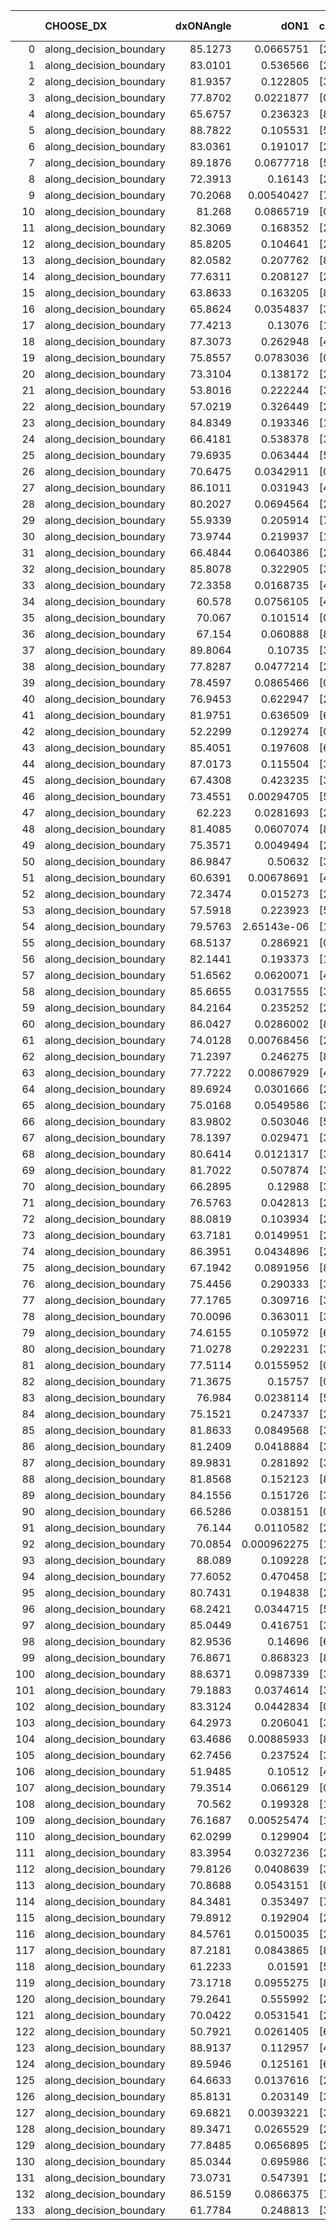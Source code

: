 |     | CHOOSE_DX               |   dxONAngle |        dON1 | cIDON1   |   dON_patch_1 |   nTON |         dON |   dxOFFAngle |       dOFF1 | cIDOFF1   |   dOFF_patch_1 |   nTOFF |        dOFF | SUCCESS   |   nExp |   dual_point_id |   subpoint_time_seconds |   total_execution_time |      logp |        dOFF/dON | Vote dOFF>dON   |
|----:|:------------------------|------------:|------------:|:---------|--------------:|-------:|------------:|-------------:|------------:|:----------|---------------:|--------:|------------:|:----------|-------:|----------------:|------------------------:|-----------------------:|----------:|----------------:|:----------------|
|   0 | along_decision_boundary |     85.1273 | 0.0665751   | [2 7]    |   0.0665751   |      1 | 0.0665751   |      87.7021 | 0.0105875   | [2 7]     |    0.0105875   |       1 | 0.0105875   | False     |      1 |               1 |                1.69564  |                1.94237 |  0        |     0.159031    | False           |
|   1 | along_decision_boundary |     83.0101 | 0.536566    | [2 3]    |   0.536566    |      1 | 0.536566    |      78.0034 | 0.418607    | [2 3]     |    0.418607    |       1 | 0.418607    | False     |      2 |               5 |                1.8387   |                8.44285 | -0.5      |     0.780159    | False           |
|   2 | along_decision_boundary |     81.9357 | 0.122805    | [3 6]    |   0.122805    |      1 | 0.122805    |      78.1192 | 0.0515519   | [3 6]     |    0.0515519   |       1 | 0.0515519   | False     |      3 |               7 |                0.741906 |                9.21792 | -1        |     0.419786    | False           |
|   3 | along_decision_boundary |     77.8702 | 0.0221877   | [0 8]    |   0.0221877   |      1 | 0.0221877   |      69.2946 | 0.0193791   | [1 8]     |    0.0193791   |       1 | 0.0193791   | False     |      4 |               9 |                1.03006  |               11.2988  | -1.5      |     0.873417    | False           |
|   4 | along_decision_boundary |     65.6757 | 0.236323    | [8 9]    |   0.236323    |      1 | 0.236323    |      64.0779 | 0.148322    | [8 9]     |    0.148322    |       1 | 0.148322    | False     |      5 |              10 |                2.76893  |               14.0727  | -2        |     0.627627    | False           |
|   5 | along_decision_boundary |     88.7822 | 0.105531    | [5 7]    |   0.105531    |      1 | 0.105531    |      83.0318 | 0.0731316   | [5 7]     |    0.0731316   |       1 | 0.0731316   | False     |      6 |              11 |                0.895658 |               14.9753  | -2.5      |     0.692986    | False           |
|   6 | along_decision_boundary |     83.0361 | 0.191017    | [2 3]    |   0.191017    |      1 | 0.191017    |      88.5233 | 0.109118    | [2 3]     |    0.109118    |       1 | 0.109118    | False     |      7 |              13 |                1.64735  |               17.6279  | -3        |     0.571248    | False           |
|   7 | along_decision_boundary |     89.1876 | 0.0677718   | [5 6]    |   0.0677718   |      1 | 0.0677718   |      73.542  | 0.104468    | [5 6]     |    0.104468    |       1 | 0.104468    | True      |      8 |              14 |                1.07817  |               18.7111  | -3.5      |     1.54147     | True            |
|   8 | along_decision_boundary |     72.3913 | 0.16143     | [2 5]    |   0.16143     |      1 | 0.16143     |      71.9262 | 1.01557     | [2 5]     |    1.01557     |       1 | 1.01557     | True      |      9 |              15 |                5.61006  |               24.3252  | -2.25     |     6.29109     | True            |
|   9 | along_decision_boundary |     70.2068 | 0.00540427  | [7 9]    |   0.00540427  |      1 | 0.00540427  |      67.7526 | 0.00342101  | [7 9]     |    0.00342101  |       1 | 0.00342101  | False     |     10 |              16 |                0.671248 |               25.0013  | -1.38889  |     0.633021    | False           |
|  10 | along_decision_boundary |     81.268  | 0.0865719   | [0 3]    |   0.0865719   |      1 | 0.0865719   |      79.7682 | 1.03539e-06 | [1 3]     |    1.03539e-06 |       1 | 1.03539e-06 | False     |     11 |              19 |                0.689365 |               27.2178  | -1.8      |     1.19598e-05 | False           |
|  11 | along_decision_boundary |     82.3069 | 0.168352    | [2 6]    |   0.168352    |      1 | 0.168352    |      75.2018 | 0.490006    | [2 6]     |    0.490006    |       1 | 0.490006    | True      |     12 |              20 |                3.11223  |               30.3339  | -2.22727  |     2.91061     | True            |
|  12 | along_decision_boundary |     85.8205 | 0.104641    | [2 3]    |   0.104641    |      1 | 0.104641    |      74.9701 | 0.0534855   | [2 3]     |    0.0534855   |       1 | 0.0534855   | False     |     13 |              25 |                1.29984  |               34.8108  | -1.5      |     0.511134    | False           |
|  13 | along_decision_boundary |     82.0582 | 0.207762    | [8 9]    |   0.207762    |      1 | 0.207762    |      82.8289 | 0.159304    | [8 9]     |    0.159304    |       1 | 0.159304    | False     |     14 |              28 |                2.48573  |               40.845   | -1.88462  |     0.76676     | False           |
|  14 | along_decision_boundary |     77.6311 | 0.208127    | [2 4]    |   0.208127    |      1 | 0.208127    |      74.1383 | 0.0567692   | [2 4]     |    0.0567692   |       1 | 0.0567692   | False     |     15 |              32 |                1.83345  |               46.6428  | -2.28571  |     0.272762    | False           |
|  15 | along_decision_boundary |     63.8633 | 0.163205    | [8 9]    |   0.163205    |      1 | 0.163205    |      68.1987 | 0.117693    | [8 9]     |    0.117693    |       1 | 0.117693    | False     |     16 |              33 |                1.4523   |               48.0992  | -2.7      |     0.721136    | False           |
|  16 | along_decision_boundary |     65.8624 | 0.0354837   | [3 6]    |   0.0354837   |      1 | 0.0354837   |      80.536  | 0.0430106   | [3 6]     |    0.0430106   |       1 | 0.0430106   | True      |     17 |              35 |                1.20299  |               49.3345  | -3.125    |     1.21212     | True            |
|  17 | along_decision_boundary |     77.4213 | 0.13076     | [1 8]    |   0.13076     |      1 | 0.13076     |      67.5298 | 7.00288e-05 | [0 8]     |    7.00288e-05 |       1 | 7.00288e-05 | False     |     18 |              36 |                1.40966  |               50.7482  | -2.38235  |     0.000535554 | False           |
|  18 | along_decision_boundary |     87.3073 | 0.262948    | [4 7]    |   0.262948    |      1 | 0.262948    |      80.7303 | 0.162611    | [4 7]     |    0.162611    |       1 | 0.162611    | False     |     19 |              37 |                2.16799  |               52.9221  | -2.77778  |     0.618416    | False           |
|  19 | along_decision_boundary |     75.8557 | 0.0783036   | [0 2]    |   0.0783036   |      1 | 0.0783036   |      89.3069 | 0.0735048   | [0 2]     |    0.0735048   |       1 | 0.0735048   | False     |     20 |              38 |                0.961998 |               53.892   | -3.18421  |     0.938715    | False           |
|  20 | along_decision_boundary |     73.3104 | 0.138172    | [2 4]    |   0.138172    |      1 | 0.138172    |      73.4602 | 0.00518249  | [2 4]     |    0.00518249  |       1 | 0.00518249  | False     |     21 |              42 |                0.849694 |               54.8539  | -3.6      |     0.0375076   | False           |
|  21 | along_decision_boundary |     53.8016 | 0.222244    | [3 7]    |   0.222244    |      1 | 0.222244    |      55.7787 | 0.126591    | [3 7]     |    0.126591    |       1 | 0.126591    | False     |     22 |              43 |                1.038    |               55.8959  | -4.02381  |     0.569605    | False           |
|  22 | along_decision_boundary |     57.0219 | 0.326449    | [2 7]    |   0.326449    |      1 | 0.326449    |      56.3419 | 0.469479    | [2 7]     |    0.469479    |       1 | 0.469479    | True      |     23 |              44 |                3.21214  |               59.1131  | -4.45455  |     1.43814     | True            |
|  23 | along_decision_boundary |     84.8349 | 0.193346    | [1 4]    |   0.193346    |      1 | 0.193346    |      88.2876 | 0.30393     | [0 4]     |    0.30393     |       1 | 0.30393     | True      |     24 |              46 |                2.08968  |               63.8018  | -3.67391  |     1.57195     | True            |
|  24 | along_decision_boundary |     66.4181 | 0.538378    | [3 6]    |   0.538378    |      1 | 0.538378    |      56.0479 | 0.512388    | [3 6]     |    0.512388    |       1 | 0.512388    | False     |     25 |              49 |                3.41496  |               67.2928  | -3        |     0.951726    | False           |
|  25 | along_decision_boundary |     79.6935 | 0.063444    | [5 9]    |   0.063444    |      1 | 0.063444    |      86.038  | 0.271245    | [5 9]     |    0.271245    |       1 | 0.271245    | True      |     26 |              54 |                1.87067  |               72.3332  | -3.38     |     4.27534     | True            |
|  26 | along_decision_boundary |     70.6475 | 0.0342911   | [0 1]    |   0.0342911   |      1 | 0.0342911   |      77.6149 | 0.105056    | [0 1]     |    0.105056    |       1 | 0.105056    | True      |     27 |              55 |                1.33197  |               73.6722  | -2.76923  |     3.06366     | True            |
|  27 | along_decision_boundary |     86.1011 | 0.031943    | [4 6]    |   0.031943    |      1 | 0.031943    |      82.7986 | 0.152512    | [4 6]     |    0.152512    |       1 | 0.152512    | True      |     28 |              56 |                0.939696 |               74.6169  | -2.24074  |     4.77452     | True            |
|  28 | along_decision_boundary |     80.2027 | 0.0694564   | [2 4]    |   0.0694564   |      1 | 0.0694564   |      82.5718 | 0.0986365   | [2 4]     |    0.0986365   |       1 | 0.0986365   | True      |     29 |              59 |                0.939216 |               77.7809  | -1.78571  |     1.42012     | True            |
|  29 | along_decision_boundary |     55.9339 | 0.205914    | [7 9]    |   0.205914    |      1 | 0.205914    |      67.4018 | 0.155042    | [7 9]     |    0.155042    |       1 | 0.155042    | False     |     30 |              61 |                1.81857  |               81.7537  | -1.39655  |     0.752942    | False           |
|  30 | along_decision_boundary |     73.9744 | 0.219937    | [1 9]    |   0.219937    |      1 | 0.219937    |      75.3588 | 0.507055    | [0 9]     |    0.507055    |       1 | 0.507055    | True      |     31 |              62 |                4.39882  |               86.1575  | -1.66667  |     2.30545     | True            |
|  31 | along_decision_boundary |     66.4844 | 0.0640386   | [2 6]    |   0.0640386   |      1 | 0.0640386   |      66.6829 | 0.00662924  | [2 6]     |    0.00662924  |       1 | 0.00662924  | False     |     32 |              63 |                0.970304 |               87.1318  | -1.30645  |     0.103519    | False           |
|  32 | along_decision_boundary |     85.8078 | 0.322905    | [3 7]    |   0.322905    |      1 | 0.322905    |      73.5492 | 0.0337272   | [3 7]     |    0.0337272   |       1 | 0.0337272   | False     |     33 |              64 |                2.1429   |               89.2796  | -1.5625   |     0.104449    | False           |
|  33 | along_decision_boundary |     72.3358 | 0.0168735   | [4 6]    |   0.0168735   |      1 | 0.0168735   |      76.0605 | 0.199538    | [4 6]     |    0.199538    |       1 | 0.199538    | True      |     34 |              65 |                1.36167  |               90.6453  | -1.83333  |    11.8255      | True            |
|  34 | along_decision_boundary |     60.578  | 0.0756105   | [4 5]    |   0.0756105   |      1 | 0.0756105   |      67.0754 | 0.0156806   | [4 5]     |    0.0156806   |       1 | 0.0156806   | False     |     35 |              66 |                1.03229  |               91.6846  | -1.47059  |     0.207386    | False           |
|  35 | along_decision_boundary |     70.067  | 0.101514    | [0 1]    |   0.101514    |      1 | 0.101514    |      73.2239 | 0.142585    | [0 1]     |    0.142585    |       1 | 0.142585    | True      |     36 |              68 |                1.2711   |               94.1027  | -1.72857  |     1.40459     | True            |
|  36 | along_decision_boundary |     67.154  | 0.060888    | [8 9]    |   0.060888    |      1 | 0.060888    |      68.367  | 0.00383788  | [8 9]     |    0.00383788  |       1 | 0.00383788  | False     |     37 |              70 |                1.17985  |               95.3306  | -1.38889  |     0.0630318   | False           |
|  37 | along_decision_boundary |     89.8064 | 0.10735     | [3 4]    |   0.10735     |      1 | 0.10735     |      77.8403 | 0.0515989   | [3 4]     |    0.0515989   |       1 | 0.0515989   | False     |     38 |              72 |                1.25239  |               97.8319  | -1.63514  |     0.48066     | False           |
|  38 | along_decision_boundary |     77.8287 | 0.0477214   | [2 7]    |   0.0477214   |      1 | 0.0477214   |      80.9749 | 0.00178177  | [2 7]     |    0.00178177  |       1 | 0.00178177  | False     |     39 |              74 |                1.06117  |              100.443   | -1.89474  |     0.0373368   | False           |
|  39 | along_decision_boundary |     78.4597 | 0.0865466   | [0 9]    |   0.0865466   |      1 | 0.0865466   |      88.2433 | 0.161795    | [1 9]     |    0.161795    |       1 | 0.161795    | True      |     40 |              75 |                1.28886  |              101.737   | -2.16667  |     1.86946     | True            |
|  40 | along_decision_boundary |     76.9453 | 0.622947    | [2 6]    |   0.622947    |      1 | 0.622947    |      61.227  | 0.0807622   | [2 6]     |    0.0807622   |       1 | 0.0807622   | False     |     41 |              76 |                2.41398  |              104.159   | -1.8      |     0.129645    | False           |
|  41 | along_decision_boundary |     81.9751 | 0.636509    | [6 9]    |   0.636509    |      1 | 0.636509    |      68.8522 | 0.0408235   | [6 9]     |    0.0408235   |       1 | 0.0408235   | False     |     42 |              78 |                4.20214  |              108.394   | -2.06098  |     0.0641366   | False           |
|  42 | along_decision_boundary |     52.2299 | 0.129274    | [0 5]    |   0.129274    |      1 | 0.129274    |      58.9897 | 4.34109e-06 | [0 5]     |    4.34109e-06 |       1 | 4.34109e-06 | False     |     43 |              79 |                1.33534  |              109.737   | -2.33333  |     3.35807e-05 | False           |
|  43 | along_decision_boundary |     85.4051 | 0.197608    | [6 9]    |   0.197608    |      1 | 0.197608    |      77.7419 | 0.00422252  | [6 9]     |    0.00422252  |       1 | 0.00422252  | False     |     44 |              80 |                1.37257  |              111.114   | -2.61628  |     0.0213681   | False           |
|  44 | along_decision_boundary |     87.0173 | 0.115504    | [3 6]    |   0.115504    |      1 | 0.115504    |      75.3492 | 0.0708614   | [3 6]     |    0.0708614   |       1 | 0.0708614   | False     |     45 |              81 |                2.04125  |              113.16    | -2.90909  |     0.613496    | False           |
|  45 | along_decision_boundary |     67.4308 | 0.423235    | [3 7]    |   0.423235    |      1 | 0.423235    |      71.0328 | 0.261843    | [3 7]     |    0.261843    |       1 | 0.261843    | False     |     46 |              82 |                6.01105  |              119.176   | -3.21111  |     0.61867     | False           |
|  46 | along_decision_boundary |     73.4551 | 0.00294705  | [5 6]    |   0.00294705  |      1 | 0.00294705  |      75.9266 | 0.00595833  | [5 6]     |    0.00595833  |       1 | 0.00595833  | True      |     47 |              83 |                0.770424 |              119.951   | -3.52174  |     2.02179     | True            |
|  47 | along_decision_boundary |     62.223  | 0.0281693   | [2 4]    |   0.0281693   |      1 | 0.0281693   |      70.99   | 0.622147    | [2 4]     |    0.622147    |       1 | 0.622147    | True      |     48 |              84 |                3.98739  |              123.945   | -3.07447  |    22.086       | True            |
|  48 | along_decision_boundary |     81.4085 | 0.0607074   | [8 9]    |   0.0607074   |      1 | 0.0607074   |      74.8736 | 0.131841    | [8 9]     |    0.131841    |       1 | 0.131841    | True      |     49 |              89 |                2.06178  |              133.005   | -2.66667  |     2.17175     | True            |
|  49 | along_decision_boundary |     75.3571 | 0.0049494   | [2 8]    |   0.0049494   |      1 | 0.0049494   |      68.572  | 0.226283    | [2 8]     |    0.226283    |       1 | 0.226283    | True      |     50 |              90 |                1.21486  |              134.227   | -2.29592  |    45.7192      | True            |
|  50 | along_decision_boundary |     86.9847 | 0.50632     | [3 5]    |   0.50632     |      1 | 0.50632     |      75.2693 | 0.00814156  | [3 5]     |    0.00814156  |       1 | 0.00814156  | False     |     51 |              92 |                2.0042   |              137.552   | -1.96     |     0.0160799   | False           |
|  51 | along_decision_boundary |     60.6391 | 0.00678691  | [4 6]    |   0.00678691  |      1 | 0.00678691  |      65.7134 | 0.0939441   | [4 6]     |    0.0939441   |       1 | 0.0939441   | True      |     52 |              93 |                1.50693  |              139.063   | -2.20588  |    13.8419      | True            |
|  52 | along_decision_boundary |     72.3474 | 0.015273    | [2 9]    |   0.015273    |      1 | 0.015273    |      79.1776 | 0.00661276  | [2 9]     |    0.00661276  |       1 | 0.00661276  | False     |     53 |              96 |                0.647906 |              141.74    | -1.88462  |     0.43297     | False           |
|  53 | along_decision_boundary |     57.5918 | 0.223923    | [5 7]    |   0.223923    |      1 | 0.223923    |      53.2918 | 0.0334862   | [5 7]     |    0.0334862   |       1 | 0.0334862   | False     |     54 |              98 |                2.05647  |              143.83    | -2.12264  |     0.149544    | False           |
|  54 | along_decision_boundary |     79.5763 | 2.65143e-06 | [1 2]    |   2.65143e-06 |      1 | 2.65143e-06 |      71.6817 | 0.0834719   | [0 2]     |    0.0834719   |       1 | 0.0834719   | True      |     55 |              99 |                1.26766  |              145.101   | -2.37037  | 31481.9         | True            |
|  55 | along_decision_boundary |     68.5137 | 0.286921    | [0 1]    |   0.286921    |      1 | 0.286921    |      71.3734 | 0.104087    | [0 1]     |    0.104087    |       1 | 0.104087    | False     |     56 |             101 |                1.91751  |              148.736   | -2.04545  |     0.362774    | False           |
|  56 | along_decision_boundary |     82.1441 | 0.193373    | [1 7]    |   0.193373    |      1 | 0.193373    |      84.0288 | 0.0191881   | [0 7]     |    0.0191881   |       1 | 0.0191881   | False     |     57 |             103 |                1.4958   |              151.867   | -2.28571  |     0.0992287   | False           |
|  57 | along_decision_boundary |     51.6562 | 0.0620071   | [4 7]    |   0.0620071   |      1 | 0.0620071   |      58.6044 | 0.00268674  | [4 7]     |    0.00268674  |       1 | 0.00268674  | False     |     58 |             104 |                1.17819  |              153.051   | -2.53509  |     0.0433296   | False           |
|  58 | along_decision_boundary |     85.6655 | 0.0317555   | [3 4]    |   0.0317555   |      1 | 0.0317555   |      77.8088 | 0.0647999   | [3 4]     |    0.0647999   |       1 | 0.0647999   | True      |     59 |             105 |                1.26514  |              154.321   | -2.7931   |     2.04059     | True            |
|  59 | along_decision_boundary |     84.2164 | 0.235252    | [2 6]    |   0.235252    |      1 | 0.235252    |      78.3929 | 0.0162142   | [2 6]     |    0.0162142   |       1 | 0.0162142   | False     |     60 |             106 |                1.79983  |              156.126   | -2.44915  |     0.0689226   | False           |
|  60 | along_decision_boundary |     86.0427 | 0.0286002   | [8 9]    |   0.0286002   |      1 | 0.0286002   |      88.1946 | 0.0436227   | [8 9]     |    0.0436227   |       1 | 0.0436227   | True      |     61 |             108 |                1.02838  |              159.166   | -2.7      |     1.52526     | True            |
|  61 | along_decision_boundary |     74.0128 | 0.00768456  | [2 6]    |   0.00768456  |      1 | 0.00768456  |      82.9965 | 0.013445    | [2 6]     |    0.013445    |       1 | 0.013445    | True      |     62 |             109 |                0.821846 |              159.993   | -2.36885  |     1.74961     | True            |
|  62 | along_decision_boundary |     71.2397 | 0.246275    | [8 9]    |   0.246275    |      1 | 0.246275    |      65.5764 | 0.708871    | [8 9]     |    0.708871    |       1 | 0.708871    | True      |     63 |             110 |                5.18759  |              165.189   | -2.06452  |     2.87838     | True            |
|  63 | along_decision_boundary |     77.7222 | 0.00867929  | [4 5]    |   0.00867929  |      1 | 0.00867929  |      88.8306 | 0.346102    | [4 5]     |    0.346102    |       1 | 0.346102    | True      |     64 |             112 |                1.39138  |              170.167   | -1.78571  |    39.8767      | True            |
|  64 | along_decision_boundary |     89.6924 | 0.0301666   | [2 9]    |   0.0301666   |      1 | 0.0301666   |      74.8858 | 0.125813    | [2 9]     |    0.125813    |       1 | 0.125813    | True      |     65 |             114 |                1.64344  |              171.844   | -1.53125  |     4.1706      | True            |
|  65 | along_decision_boundary |     75.0168 | 0.0549586   | [3 4]    |   0.0549586   |      1 | 0.0549586   |      74.4029 | 0.483313    | [3 4]     |    0.483313    |       1 | 0.483313    | True      |     66 |             115 |                2.24952  |              174.098   | -1.3      |     8.79412     | True            |
|  66 | along_decision_boundary |     83.9802 | 0.503046    | [5 9]    |   0.503046    |      1 | 0.503046    |      76.1796 | 0.287886    | [5 9]     |    0.287886    |       1 | 0.287886    | False     |     67 |             116 |                2.47027  |              176.575   | -1.09091  |     0.572285    | False           |
|  67 | along_decision_boundary |     78.1397 | 0.029471    | [3 6]    |   0.029471    |      1 | 0.029471    |      84.6193 | 0.0632297   | [3 6]     |    0.0632297   |       1 | 0.0632297   | True      |     68 |             118 |                0.679039 |              178.345   | -1.26119  |     2.14549     | True            |
|  68 | along_decision_boundary |     80.6414 | 0.0121317   | [3 6]    |   0.0121317   |      1 | 0.0121317   |      84.5475 | 0.0217756   | [3 6]     |    0.0217756   |       1 | 0.0217756   | True      |     69 |             119 |                0.767155 |              179.117   | -1.05882  |     1.79493     | True            |
|  69 | along_decision_boundary |     81.7022 | 0.507874    | [3 7]    |   0.507874    |      1 | 0.507874    |      70.9844 | 0.0588856   | [3 7]     |    0.0588856   |       1 | 0.0588856   | False     |     70 |             120 |                2.43085  |              181.553   | -0.876812 |     0.115945    | False           |
|  70 | along_decision_boundary |     66.2895 | 0.12988     | [3 5]    |   0.12988     |      1 | 0.12988     |      67.7075 | 0.0428909   | [3 5]     |    0.0428909   |       1 | 0.0428909   | False     |     71 |             124 |                1.18278  |              186.86    | -1.02857  |     0.330234    | False           |
|  71 | along_decision_boundary |     76.5763 | 0.042813    | [2 4]    |   0.042813    |      1 | 0.042813    |      75.4934 | 0.269056    | [2 4]     |    0.269056    |       1 | 0.269056    | True      |     72 |             127 |                1.92175  |              188.855   | -1.19014  |     6.28445     | True            |
|  72 | along_decision_boundary |     88.0819 | 0.103934    | [2 4]    |   0.103934    |      1 | 0.103934    |      87.7733 | 0.0893428   | [2 4]     |    0.0893428   |       1 | 0.0893428   | False     |     73 |             128 |                1.50242  |              190.363   | -1        |     0.859612    | False           |
|  73 | along_decision_boundary |     63.7181 | 0.0149951   | [2 3]    |   0.0149951   |      1 | 0.0149951   |      59.0637 | 0.0399864   | [2 3]     |    0.0399864   |       1 | 0.0399864   | True      |     74 |             131 |                1.20064  |              191.637   | -1.15753  |     2.66663     | True            |
|  74 | along_decision_boundary |     86.3951 | 0.0434896   | [2 9]    |   0.0434896   |      1 | 0.0434896   |      82.6572 | 0.0139322   | [2 9]     |    0.0139322   |       1 | 0.0139322   | False     |     75 |             138 |                0.912437 |              202.587   | -0.972973 |     0.320357    | False           |
|  75 | along_decision_boundary |     67.1942 | 0.0891956   | [8 9]    |   0.0891956   |      1 | 0.0891956   |      79.9503 | 0.0902379   | [8 9]     |    0.0902379   |       1 | 0.0902379   | True      |     76 |             139 |                1.21994  |              203.811   | -1.12667  |     1.01169     | True            |
|  76 | along_decision_boundary |     75.4456 | 0.290333    | [3 6]    |   0.290333    |      1 | 0.290333    |      75.4744 | 0.0461886   | [3 6]     |    0.0461886   |       1 | 0.0461886   | False     |     77 |             140 |                1.77093  |              205.587   | -0.947368 |     0.159088    | False           |
|  77 | along_decision_boundary |     77.1765 | 0.309716    | [3 5]    |   0.309716    |      1 | 0.309716    |      79.7971 | 0.23833     | [3 5]     |    0.23833     |       1 | 0.23833     | False     |     78 |             141 |                2.08995  |              207.682   | -1.0974   |     0.769512    | False           |
|  78 | along_decision_boundary |     70.0096 | 0.363011    | [3 6]    |   0.363011    |      1 | 0.363011    |      66.6743 | 0.279233    | [3 6]     |    0.279233    |       1 | 0.279233    | False     |     79 |             142 |                2.39612  |              210.083   | -1.25641  |     0.769214    | False           |
|  79 | along_decision_boundary |     74.6155 | 0.105972    | [6 9]    |   0.105972    |      1 | 0.105972    |      69.963  | 0.0826088   | [6 9]     |    0.0826088   |       1 | 0.0826088   | False     |     80 |             144 |                1.0955   |              211.212   | -1.42405  |     0.779537    | False           |
|  80 | along_decision_boundary |     71.0278 | 0.292231    | [3 6]    |   0.292231    |      1 | 0.292231    |      80.2869 | 0.174325    | [3 6]     |    0.174325    |       1 | 0.174325    | False     |     81 |             145 |                2.98279  |              214.199   | -1.6      |     0.596532    | False           |
|  81 | along_decision_boundary |     77.5114 | 0.0155952   | [0 9]    |   0.0155952   |      1 | 0.0155952   |      85.4332 | 0.00303499  | [1 9]     |    0.00303499  |       1 | 0.00303499  | False     |     82 |             149 |                0.722517 |              221.479   | -1.78395  |     0.19461     | False           |
|  82 | along_decision_boundary |     71.3675 | 0.15757     | [0 9]    |   0.15757     |      1 | 0.15757     |      81.5515 | 0.499839    | [1 9]     |    0.499839    |       1 | 0.499839    | True      |     83 |             151 |                2.34327  |              224.765   | -1.97561  |     3.17217     | True            |
|  83 | along_decision_boundary |     76.984  | 0.0238114   | [5 7]    |   0.0238114   |      1 | 0.0238114   |      75.3644 | 0.0930585   | [5 7]     |    0.0930585   |       1 | 0.0930585   | True      |     84 |             152 |                1.42184  |              226.193   | -1.74096  |     3.90815     | True            |
|  84 | along_decision_boundary |     75.1521 | 0.247337    | [2 3]    |   0.247337    |      1 | 0.247337    |      73.6638 | 0.0108198   | [2 3]     |    0.0108198   |       1 | 0.0108198   | False     |     85 |             154 |                1.67399  |              229.156   | -1.52381  |     0.043745    | False           |
|  85 | along_decision_boundary |     81.8633 | 0.0849568   | [3 7]    |   0.0849568   |      1 | 0.0849568   |      82.1594 | 0.0466978   | [3 7]     |    0.0466978   |       1 | 0.0466978   | False     |     86 |             155 |                1.02349  |              230.186   | -1.7      |     0.549665    | False           |
|  86 | along_decision_boundary |     81.2409 | 0.0418884   | [3 9]    |   0.0418884   |      1 | 0.0418884   |      78.4952 | 0.651042    | [3 9]     |    0.651042    |       1 | 0.651042    | True      |     87 |             157 |                2.74211  |              234.163   | -1.88372  |    15.5423      | True            |
|  87 | along_decision_boundary |     89.9831 | 0.281892    | [3 5]    |   0.281892    |      1 | 0.281892    |      86.6195 | 0.0236448   | [3 5]     |    0.0236448   |       1 | 0.0236448   | False     |     88 |             165 |                0.89542  |              235.293   | -1.66092  |     0.0838789   | False           |
|  88 | along_decision_boundary |     81.8568 | 0.152123    | [8 9]    |   0.152123    |      1 | 0.152123    |      76.0766 | 0.506172    | [8 9]     |    0.506172    |       1 | 0.506172    | True      |     89 |             167 |                2.42592  |              242.06    | -1.84091  |     3.32739     | True            |
|  89 | along_decision_boundary |     84.1556 | 0.151726    | [3 6]    |   0.151726    |      1 | 0.151726    |      79.5015 | 0.105614    | [3 6]     |    0.105614    |       1 | 0.105614    | False     |     90 |             169 |                1.44399  |              247.438   | -1.6236   |     0.696084    | False           |
|  90 | along_decision_boundary |     66.5286 | 0.038151    | [0 7]    |   0.038151    |      1 | 0.038151    |      57.1133 | 9.66183e-05 | [1 7]     |    9.66183e-05 |       1 | 9.66183e-05 | False     |     91 |             175 |                0.82176  |              255.133   | -1.8      |     0.00253252  | False           |
|  91 | along_decision_boundary |     76.144  | 0.0110582   | [2 5]    |   0.0110582   |      1 | 0.0110582   |      85.9226 | 0.0204635   | [2 5]     |    0.0204635   |       1 | 0.0204635   | True      |     92 |             176 |                0.81924  |              255.956   | -1.98352  |     1.85053     | True            |
|  92 | along_decision_boundary |     70.0854 | 0.000962275 | [1 9]    |   0.000962275 |      1 | 0.000962275 |      77.2466 | 1.62883e-06 | [1 9]     |    1.62883e-06 |       1 | 1.62883e-06 | False     |     93 |             177 |                0.678142 |              256.641   | -1.76087  |     0.00169268  | False           |
|  93 | along_decision_boundary |     88.089  | 0.109228    | [2 5]    |   0.109228    |      1 | 0.109228    |      77.2837 | 0.444736    | [2 5]     |    0.444736    |       1 | 0.444736    | True      |     94 |             178 |                3.83982  |              260.487   | -1.94086  |     4.07162     | True            |
|  94 | along_decision_boundary |     77.6052 | 0.470458    | [2 7]    |   0.470458    |      1 | 0.470458    |      69.6547 | 0.0207748   | [2 7]     |    0.0207748   |       1 | 0.0207748   | False     |     95 |             181 |                2.29844  |              267.983   | -1.7234   |     0.0441587   | False           |
|  95 | along_decision_boundary |     80.7431 | 0.194838    | [2 6]    |   0.194838    |      1 | 0.194838    |      82.3665 | 0.0549895   | [2 6]     |    0.0549895   |       1 | 0.0549895   | False     |     96 |             182 |                1.04283  |              269.031   | -1.9      |     0.282232    | False           |
|  96 | along_decision_boundary |     68.2421 | 0.0344715   | [5 7]    |   0.0344715   |      1 | 0.0344715   |      76.5191 | 0.441431    | [5 7]     |    0.441431    |       1 | 0.441431    | True      |     97 |             189 |                1.87684  |              282.528   | -2.08333  |    12.8057      | True            |
|  97 | along_decision_boundary |     85.0449 | 0.416751    | [3 6]    |   0.416751    |      1 | 0.416751    |      87.1562 | 0.105361    | [3 6]     |    0.105361    |       1 | 0.105361    | False     |     98 |             190 |                1.78116  |              284.315   | -1.86082  |     0.252816    | False           |
|  98 | along_decision_boundary |     82.9536 | 0.14696     | [6 9]    |   0.14696     |      1 | 0.14696     |      78.5679 | 0.323787    | [6 9]     |    0.323787    |       1 | 0.323787    | True      |     99 |             191 |                1.44201  |              285.762   | -2.04082  |     2.20323     | True            |
|  99 | along_decision_boundary |     76.8671 | 0.868323    | [8 9]    |   0.868323    |      1 | 0.868323    |      72.9915 | 0.134308    | [8 9]     |    0.134308    |       1 | 0.134308    | False     |    100 |             193 |                4.99114  |              290.793   | -1.82323  |     0.154675    | False           |
| 100 | along_decision_boundary |     88.6371 | 0.0987339   | [3 6]    |   0.0987339   |      1 | 0.0987339   |      89.8712 | 0.39422     | [3 6]     |    0.39422     |       1 | 0.39422     | True      |    101 |             195 |                2.08212  |              292.918   | -2        |     3.99275     | True            |
| 101 | along_decision_boundary |     79.1883 | 0.0374614   | [3 7]    |   0.0374614   |      1 | 0.0374614   |      75.0573 | 0.281166    | [3 7]     |    0.281166    |       1 | 0.281166    | True      |    102 |             198 |                1.71865  |              294.716   | -1.78713  |     7.50549     | True            |
| 102 | along_decision_boundary |     83.3124 | 0.0442834   | [0 1]    |   0.0442834   |      1 | 0.0442834   |      84.1238 | 0.272545    | [0 1]     |    0.272545    |       1 | 0.272545    | True      |    103 |             202 |                1.2119   |              299.467   | -1.58824  |     6.15457     | True            |
| 103 | along_decision_boundary |     64.2973 | 0.206041    | [3 6]    |   0.206041    |      1 | 0.206041    |      72.4589 | 0.0892281   | [3 6]     |    0.0892281   |       1 | 0.0892281   | False     |    104 |             204 |                1.04122  |              300.548   | -1.40291  |     0.43306     | False           |
| 104 | along_decision_boundary |     63.4686 | 0.00885933  | [8 9]    |   0.00885933  |      1 | 0.00885933  |      63.7404 | 0.020431    | [8 9]     |    0.020431    |       1 | 0.020431    | True      |    105 |             206 |                1.14122  |              303.882   | -1.55769  |     2.30616     | True            |
| 105 | along_decision_boundary |     62.7456 | 0.237524    | [3 5]    |   0.237524    |      1 | 0.237524    |      54.3563 | 0.135847    | [3 5]     |    0.135847    |       1 | 0.135847    | False     |    106 |             214 |                2.0295   |              313.772   | -1.37619  |     0.571931    | False           |
| 106 | along_decision_boundary |     51.9485 | 0.10512     | [4 6]    |   0.10512     |      1 | 0.10512     |      62.1951 | 0.100195    | [4 6]     |    0.100195    |       1 | 0.100195    | False     |    107 |             215 |                1.78972  |              315.567   | -1.5283   |     0.953144    | False           |
| 107 | along_decision_boundary |     79.3514 | 0.066129    | [0 1]    |   0.066129    |      1 | 0.066129    |      66.3377 | 0.548662    | [0 1]     |    0.548662    |       1 | 0.548662    | True      |    108 |             216 |                3.7662   |              319.338   | -1.68692  |     8.29685     | True            |
| 108 | along_decision_boundary |     70.562  | 0.199328    | [1 9]    |   0.199328    |      1 | 0.199328    |      63.8206 | 8.84899e-05 | [0 9]     |    8.84899e-05 |       1 | 8.84899e-05 | False     |    109 |             217 |                1.19016  |              320.533   | -1.5      |     0.00044394  | False           |
| 109 | along_decision_boundary |     76.1687 | 0.00525474  | [1 8]    |   0.00525474  |      1 | 0.00525474  |      60.5373 | 0.000314307 | [0 8]     |    0.000314307 |       1 | 0.000314307 | False     |    110 |             219 |                0.658556 |              321.226   | -1.65596  |     0.059814    | False           |
| 110 | along_decision_boundary |     62.0299 | 0.129904    | [2 3]    |   0.129904    |      1 | 0.129904    |      59.8207 | 0.622476    | [2 3]     |    0.622476    |       1 | 0.622476    | True      |    111 |             220 |                3.10146  |              324.333   | -1.81818  |     4.79183     | True            |
| 111 | along_decision_boundary |     83.3954 | 0.0327236   | [2 7]    |   0.0327236   |      1 | 0.0327236   |      79.4677 | 0.160185    | [2 7]     |    0.160185    |       1 | 0.160185    | True      |    112 |             221 |                1.50836  |              325.846   | -1.62613  |     4.89508     | True            |
| 112 | along_decision_boundary |     79.8126 | 0.0408639   | [3 5]    |   0.0408639   |      1 | 0.0408639   |      77.9807 | 0.065673    | [3 5]     |    0.065673    |       1 | 0.065673    | True      |    113 |             224 |                1.38797  |              327.302   | -1.44643  |     1.60711     | True            |
| 113 | along_decision_boundary |     70.8688 | 0.0543151   | [0 1]    |   0.0543151   |      1 | 0.0543151   |      81.4958 | 0.00869253  | [0 1]     |    0.00869253  |       1 | 0.00869253  | False     |    114 |             228 |                0.924795 |              330.661   | -1.27876  |     0.160039    | False           |
| 114 | along_decision_boundary |     84.3481 | 0.353497    | [7 9]    |   0.353497    |      1 | 0.353497    |      60.1311 | 0.0124006   | [7 9]     |    0.0124006   |       1 | 0.0124006   | False     |    115 |             229 |                2.67529  |              333.342   | -1.42105  |     0.0350798   | False           |
| 115 | along_decision_boundary |     79.8912 | 0.192904    | [2 7]    |   0.192904    |      1 | 0.192904    |      75.7769 | 0.616554    | [2 7]     |    0.616554    |       1 | 0.616554    | True      |    116 |             231 |                4.96332  |              338.356   | -1.56957  |     3.19616     | True            |
| 116 | along_decision_boundary |     84.5761 | 0.0150035   | [2 6]    |   0.0150035   |      1 | 0.0150035   |      77.8232 | 0.130959    | [2 6]     |    0.130959    |       1 | 0.130959    | True      |    117 |             233 |                1.03994  |              339.44    | -1.39655  |     8.72859     | True            |
| 117 | along_decision_boundary |     87.2181 | 0.0843865   | [8 9]    |   0.0843865   |      1 | 0.0843865   |      81.9963 | 0.132035    | [8 9]     |    0.132035    |       1 | 0.132035    | True      |    118 |             234 |                2.20023  |              341.647   | -1.23504  |     1.56464     | True            |
| 118 | along_decision_boundary |     61.2233 | 0.01591     | [5 9]    |   0.01591     |      1 | 0.01591     |      54.4475 | 0.0841016   | [5 9]     |    0.0841016   |       1 | 0.0841016   | True      |    119 |             236 |                1.75031  |              344.739   | -1.08475  |     5.28607     | True            |
| 119 | along_decision_boundary |     73.1718 | 0.0955275   | [8 9]    |   0.0955275   |      1 | 0.0955275   |      75.9378 | 0.208989    | [8 9]     |    0.208989    |       1 | 0.208989    | True      |    120 |             240 |                1.15995  |              346.015   | -0.945378 |     2.18774     | True            |
| 120 | along_decision_boundary |     79.2641 | 0.555992    | [2 7]    |   0.555992    |      1 | 0.555992    |      78.4721 | 0.0272873   | [2 7]     |    0.0272873   |       1 | 0.0272873   | False     |    121 |             241 |                2.19016  |              348.21    | -0.816667 |     0.0490786   | False           |
| 121 | along_decision_boundary |     70.0422 | 0.0531541   | [2 7]    |   0.0531541   |      1 | 0.0531541   |      74.8407 | 0.181107    | [2 7]     |    0.181107    |       1 | 0.181107    | True      |    122 |             242 |                1.17382  |              349.393   | -0.929752 |     3.40722     | True            |
| 122 | along_decision_boundary |     50.7921 | 0.0261405   | [6 9]    |   0.0261405   |      1 | 0.0261405   |      67.9884 | 0.89714     | [6 9]     |    0.89714     |       1 | 0.89714     | True      |    123 |             248 |                1.85189  |              355.302   | -0.803279 |    34.3199      | True            |
| 123 | along_decision_boundary |     88.9137 | 0.112957    | [4 6]    |   0.112957    |      1 | 0.112957    |      75.4966 | 0.0497135   | [4 6]     |    0.0497135   |       1 | 0.0497135   | False     |    124 |             250 |                1.98127  |              357.32    | -0.686992 |     0.440109    | False           |
| 124 | along_decision_boundary |     89.5946 | 0.125161    | [6 9]    |   0.125161    |      1 | 0.125161    |      84.5876 | 0.472859    | [6 9]     |    0.472859    |       1 | 0.472859    | True      |    125 |             251 |                1.90433  |              359.23    | -0.790323 |     3.77799     | True            |
| 125 | along_decision_boundary |     64.6633 | 0.0137616   | [2 5]    |   0.0137616   |      1 | 0.0137616   |      67.3334 | 0.0970817   | [2 5]     |    0.0970817   |       1 | 0.0970817   | True      |    126 |             254 |                1.00375  |              364.883   | -0.676    |     7.05454     | True            |
| 126 | along_decision_boundary |     85.8131 | 0.203149    | [3 6]    |   0.203149    |      1 | 0.203149    |      80.624  | 0.733703    | [3 6]     |    0.733703    |       1 | 0.733703    | True      |    127 |             256 |                3.2988   |              368.214   | -0.571429 |     3.61165     | True            |
| 127 | along_decision_boundary |     69.6821 | 0.00393221  | [3 7]    |   0.00393221  |      1 | 0.00393221  |      77.312  | 0.0401432   | [3 7]     |    0.0401432   |       1 | 0.0401432   | True      |    128 |             257 |                0.824238 |              369.043   | -0.476378 |    10.2088      | True            |
| 128 | along_decision_boundary |     89.3471 | 0.0265529   | [2 7]    |   0.0265529   |      1 | 0.0265529   |      82.0059 | 0.158107    | [2 7]     |    0.158107    |       1 | 0.158107    | True      |    129 |             260 |                1.56829  |              370.688   | -0.390625 |     5.9544      | True            |
| 129 | along_decision_boundary |     77.8485 | 0.0656895   | [2 8]    |   0.0656895   |      1 | 0.0656895   |      72.6389 | 0.0427535   | [2 8]     |    0.0427535   |       1 | 0.0427535   | False     |    130 |             263 |                1.44126  |              372.199   | -0.313953 |     0.650842    | False           |
| 130 | along_decision_boundary |     85.0344 | 0.695986    | [3 9]    |   0.695986    |      1 | 0.695986    |      73.9275 | 0.468189    | [3 9]     |    0.468189    |       1 | 0.468189    | False     |    131 |             269 |                4.22807  |              381.09    | -0.384615 |     0.672699    | False           |
| 131 | along_decision_boundary |     73.0731 | 0.547391    | [2 6]    |   0.547391    |      1 | 0.547391    |      79.9112 | 0.04949     | [2 6]     |    0.04949     |       1 | 0.04949     | False     |    132 |             271 |                2.46489  |              383.586   | -0.461832 |     0.0904107   | False           |
| 132 | along_decision_boundary |     86.5159 | 0.0866375   | [7 9]    |   0.0866375   |      1 | 0.0866375   |      78.7234 | 0.0318288   | [7 9]     |    0.0318288   |       1 | 0.0318288   | False     |    133 |             273 |                1.69698  |              387.619   | -0.545455 |     0.367379    | False           |
| 133 | along_decision_boundary |     61.7784 | 0.248813    | [3 5]    |   0.248813    |      1 | 0.248813    |      69.2127 | 0.00870831  | [3 5]     |    0.00870831  |       1 | 0.00870831  | False     |    134 |             275 |                1.74036  |              392.359   | -0.635338 |     0.0349995   | False           |